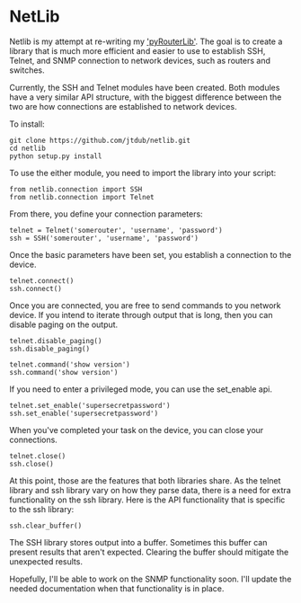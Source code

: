 # NetLib

Netlib is my attempt at re-writing my
['pyRouterLib'](https://github.com/jtdub/pyRouterLib). The goal is to create a
library that is much more efficient and easier to use to establish SSH, Telnet,
and SNMP connection to network devices, such as routers and switches.

Currently, the SSH and Telnet modules have been created. Both modules have a
very similar API structure, with the biggest difference between the two are how
connections are established to network devices.

To install:

    git clone https://github.com/jtdub/netlib.git
    cd netlib
    python setup.py install

To use the either module, you need to import the library into your script:

    from netlib.connection import SSH
    from netlib.connection import Telnet

From there, you define your connection parameters:

    telnet = Telnet('somerouter', 'username', 'password')
    ssh = SSH('somerouter', 'username', 'password')

Once the basic parameters have been set, you establish a connection to the
device.

    telnet.connect()
    ssh.connect()

Once you are connected, you are free to send commands to you network device. If
you intend to iterate through output that is long, then you can disable paging
on the output.

    telnet.disable_paging()
    ssh.disable_paging()

    telnet.command('show version')
    ssh.command('show version')

If you need to enter a privileged mode, you can use the set_enable api.

    telnet.set_enable('supersecretpassword')
    ssh.set_enable('supersecretpassword')

When you've completed your task on the device, you can close your connections.

    telnet.close()
    ssh.close()

At this point, those are the features that both libraries share. As the telnet
library and ssh library vary on how they parse data, there is a need for extra
functionality on the ssh library. Here is the API functionality that is
specific to the ssh library:

    ssh.clear_buffer()

The SSH library stores output into a buffer. Sometimes this buffer can present
results that aren't expected. Clearing the buffer should mitigate the
unexpected results.

Hopefully, I'll be able to work on the SNMP functionality soon. I'll update the
needed documentation when that functionality is in place.
